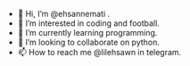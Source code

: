- 👋 Hi, I’m @ehsannemati .
- 👀 I’m interested in coding and football. 
- 🌱 I’m currently learning programming.
- 💞️ I’m looking to collaborate on python.
- 📫 How to reach me @lilehsawn in telegram.

<!---
ehsannemati/ehsannemati is a ✨ special ✨ repository because its `README.md` (this file) appears on your GitHub profile.
You can click the Preview link to take a look at your changes.
--->
